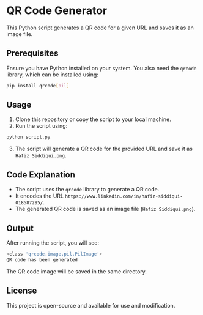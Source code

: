 # QR Code Generator

This Python script generates a QR code for a given URL and saves it as an image file.

## Prerequisites

Ensure you have Python installed on your system. You also need the `qrcode` library, which can be installed using:

```sh
pip install qrcode[pil]
```

## Usage

1. Clone this repository or copy the script to your local machine.
2. Run the script using:

```sh
python script.py
```

3. The script will generate a QR code for the provided URL and save it as `Hafiz Siddiqui.png`.

## Code Explanation

- The script uses the `qrcode` library to generate a QR code.
- It encodes the URL `https://www.linkedin.com/in/hafiz-siddiqui-018587295/`.
- The generated QR code is saved as an image file (`Hafiz Siddiqui.png`).

## Output

After running the script, you will see:

```sh
<class 'qrcode.image.pil.PilImage'>
QR code has been generated
```

The QR code image will be saved in the same directory.

## License

This project is open-source and available for use and modification.